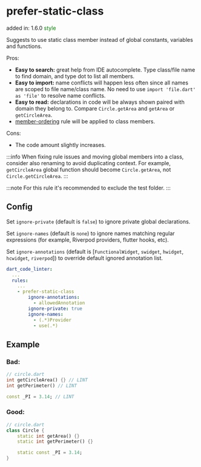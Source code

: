 # prefer-static-class
added in: 1.6.0 <span style="color: green">style</span>

Suggests to use static class member instead of global constants, variables and functions.

Pros:

- **Easy to search:** great help from IDE autocomplete. Type class/file name to find domain, and type dot to list all members.
- **Easy to import:** name conflicts will happen less often since all names are scoped to file name/class name. No need to use `import 'file.dart' as 'file'` to resolve name conflicts.
- **Easy to read:** declarations in code will be always shown paired with domain they belong to. Compare `Circle.getArea` and `getArea` or `getCircleArea`.
- [member-ordering](docs/rules/common/member-ordering/) rule will be applied to class members.

Cons:

- The code amount slightly increases.

:::info
When fixing rule issues and moving global members into a class, consider also renaming to avoid duplicating context. For example, `getCircleArea` global function should become `Circle.getArea`, not `Circle.getCircleArea`.
:::

:::note
For this rule it's recommended to exclude the test folder.
:::

## Config
Set `ignore-private` (default is `false`) to ignore private global declarations.

Set `ignore-names` (default is `none`) to ignore names matching regular expressions (for example, Riverpod providers, flutter hooks, etc).

Set `ignore-annotations` (default is [`FunctionalWidget`, `swidget`, `hwidget`, `hcwidget`, `riverpod`]) to override default ignored annotation list.

```yaml
dart_code_linter:
  ...
  rules:
    ...
    - prefer-static-class
        ignore-annotations:
          - allowedAnnotation
        ignore-private: true
        ignore-names:
          - (.*)Provider
          - use(.*)
```
## Example
### Bad:
```dart
// circle.dart
int getCircleArea() {} // LINT
int getPerimeter() // LINT

const _PI = 3.14; // LINT
```
### Good:
```dart
// circle.dart
class Circle {
    static int getArea() {}
    static int getPerimeter() {}

    static const _PI = 3.14;
}
```
